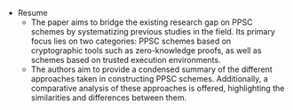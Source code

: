 - Resume
	- The paper aims to bridge the existing research gap on PPSC schemes by systematizing previous studies in the field. Its primary focus lies on two categories: PPSC schemes based on cryptographic tools such as zero-knowledge proofs, as well as schemes based on trusted execution environments.
	- The authors aim to provide a condensed summary of the different approaches taken in constructing PPSC schemes. Additionally, a comparative analysis of these approaches is offered, highlighting the similarities and differences between them.